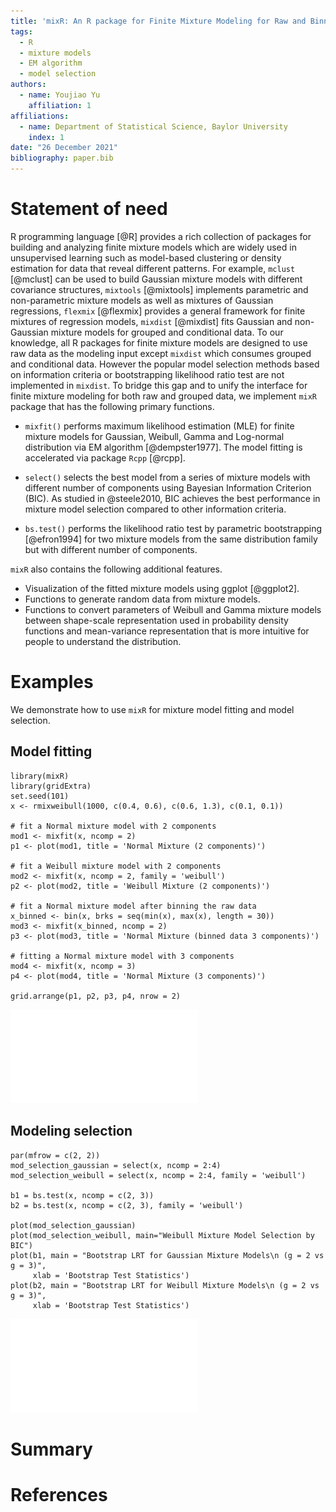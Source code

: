 ```yaml
---
title: 'mixR: An R package for Finite Mixture Modeling for Raw and Binned Data'
tags:
  - R
  - mixture models
  - EM algorithm
  - model selection
authors:
  - name: Youjiao Yu
    affiliation: 1
affiliations:
  - name: Department of Statistical Science, Baylor University
    index: 1
date: "26 December 2021"
bibliography: paper.bib
---
```


# Statement of need

R programming language [@R] provides a rich collection of packages for building and analyzing finite mixture models which are widely used in unsupervised learning such as model-based clustering or density estimation for data that reveal different patterns. For example, `mclust` [@mclust] can be used to build Gaussian mixture models with different covariance structures, `mixtools` [@mixtools] implements parametric and non-parametric mixture models as well as mixtures of Gaussian regressions, `flexmix` [@flexmix] provides a general framework for finite mixtures of regression models, `mixdist` [@mixdist] fits Gaussian and non-Gaussian mixture models for grouped and conditional data. To our knowledge, all R packages for finite mixture models are designed to use raw data as the modeling input except `mixdist` which consumes grouped and conditional data. However the popular model selection methods based on information criteria or bootstrapping likelihood ratio test are not implemented in `mixdist`. To bridge this gap and to unify the interface for finite mixture modeling for both raw and grouped data, we implement `mixR` package that has the following primary functions.

-   `mixfit()` performs maximum likelihood estimation (MLE) for finite mixture models for Gaussian, Weibull, Gamma and Log-normal distribution via EM algorithm [@dempster1977]. The model fitting is accelerated via package `Rcpp` [@rcpp].

-   `select()` selects the best model from a series of mixture models with different number of components using Bayesian Information Criterion (BIC). As studied in @steele2010, BIC achieves the best performance in mixture model selection compared to other information criteria.

-   `bs.test()` performs the likelihood ratio test by parametric bootstrapping [@efron1994] for two mixture models from the same distribution family but with different number of components.

`mixR` also contains the following additional features.

-   Visualization of the fitted mixture models using ggplot [@ggplot2].
-   Functions to generate random data from mixture models.
-   Functions to convert parameters of Weibull and Gamma mixture models between shape-scale representation used in probability density functions and mean-variance representation that is more intuitive for people to understand the distribution.

# Examples

We demonstrate how to use `mixR` for mixture model fitting and model selection.

## Model fitting

```{r}
library(mixR)
library(gridExtra)
set.seed(101)
x <- rmixweibull(1000, c(0.4, 0.6), c(0.6, 1.3), c(0.1, 0.1))

# fit a Normal mixture model with 2 components
mod1 <- mixfit(x, ncomp = 2)
p1 <- plot(mod1, title = 'Normal Mixture (2 components)')

# fit a Weibull mixture model with 2 components
mod2 <- mixfit(x, ncomp = 2, family = 'weibull')
p2 <- plot(mod2, title = 'Weibull Mixture (2 components)')

# fit a Normal mixture model after binning the raw data
x_binned <- bin(x, brks = seq(min(x), max(x), length = 30))
mod3 <- mixfit(x_binned, ncomp = 2)
p3 <- plot(mod3, title = 'Normal Mixture (binned data 3 components)')

# fitting a Normal mixture model with 3 components
mod4 <- mixfit(x, ncomp = 3)
p4 <- plot(mod4, title = 'Normal Mixture (3 components)')

grid.arrange(p1, p2, p3, p4, nrow = 2)
```

![text \label{fig:plot1}](figures/plot1.pdf)


## Modeling selection

```{r}
par(mfrow = c(2, 2))
mod_selection_gaussian = select(x, ncomp = 2:4)
mod_selection_weibull = select(x, ncomp = 2:4, family = 'weibull')

b1 = bs.test(x, ncomp = c(2, 3))
b2 = bs.test(x, ncomp = c(2, 3), family = 'weibull')

plot(mod_selection_gaussian)
plot(mod_selection_weibull, main="Weibull Mixture Model Selection by BIC")
plot(b1, main = "Bootstrap LRT for Gaussian Mixture Models\n (g = 2 vs g = 3)",
     xlab = 'Bootstrap Test Statistics')
plot(b2, main = "Bootstrap LRT for Weibull Mixture Models\n (g = 2 vs g = 3)",
     xlab = 'Bootstrap Test Statistics')
```

![text \label{fig:plot2}](figures/plot2.pdf)


# Summary


# References
